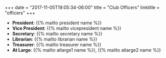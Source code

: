 +++
date = "2017-11-05T19:05:34-06:00"
title = "Club Officers"
linktitle = "officers"
+++
* **President**: {{% mailto president name %}}
* **Vice President**: {{% mailto vicepresident name %}}
* **Secretary**: {{% mailto secretary name %}}
* **Librarian**: {{% mailto librarian name %}}
* **Treasurer**: {{% mailto treasurer name %}}
* **At Large**: {{% mailto atlarge1 name %}}, {{% mailto atlarge2 name %}}
